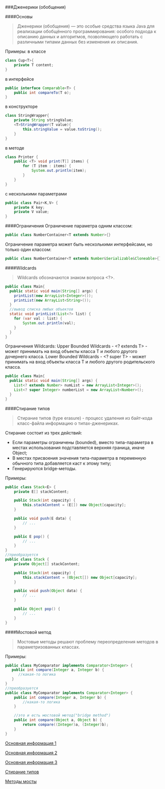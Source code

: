 ###Дженерики (обобщения)

####Основы

>Дженерики (обобщения) — это особые средства языка Java для реализации 
>обобщённого программирования: особого подхода к описанию данных и алгоритмов, 
>позволяющего работать с различными типами данных без изменения их описания.

Примеры:
в классе
```java
class Cup<T>{
    private T content;
}
```
в интерфейсе
```java
public interface Comparable<T> {
    public int compareTo(T o);
}
```
в конструкторе
```java
class StringWrapper{
    private String stringValue;
    <T>StringWrapper(T value){
        this.stringValue = value.toString();
    }
}
```
в методе
```java
class Printer {
    public <T> void print(T[] items) {
        for (T item : items) {
            System.out.println(item);
        }
    }
}
```
с несколькими параметрами
```java
public class Pair<K,V> {
    private K key;
    private V value;
}
```

####Ограничения
Ограничение параметра одним классом:
```java
public class NumberContainer<T extends Number>{}
```
Ограничение параметра может быть несколькими интерфейсами, но только один классом:
```java
public class NumberContainer<T extends Number&Serializable&Cloneable>{}
```

####Wildcards
>Wildcards обозначаются знаком вопроса <?>.
```java
public class Main{
  public static void main(String[] args) {
    printList(new ArrayList<Integer>());
    printList(new ArrayList<String>());
  }
  //вывод списка любых объектов
  static void printList(List<?> list) {
    for (var val : list) { 
        System.out.println(val);
    }
  }
}
```
Ограничения Wildcards:
Upper Bounded Wildcards - <? extends T> -
может принимать на вход объекты класса T и любого другого дочернего класса.
Lower Bounded Wildcards - <? super T> - 
может принимать на вход объекты класса T и любого другого родительского класса.
```java
public class Main{
  public static void main(String[] args) {
    List<? extends Number> numList = new ArrayList<Integer>();
    List<? super Integer> numberList = new ArrayList<Number>();
  }
}
```

####Стирание типов
>Стирание типов (type erasure) - процесс удаления из байт-кода класс-файла информацию 
>о типах-дженериках.

Стирание состоит из трех действий:
* Если параметры ограничены (bounded), вместо типа-параметра в местах использования 
  подставляется верхняя граница, иначе Object;
* В местах присвоения значения типа-параметра в переменную обычного типа 
  добавляется каст к этому типу;
* Генерируются bridge-методы.

Примеры:

```java
public class Stack<E> {
    private E[] stackContent;

    public Stack(int capacity) {
        this.stackContent = (E[]) new Object[capacity];
    }

    public void push(E data) {
        // ...
    }

    public E pop() {
        // ...
    }
}
//преобразуется
public class Stack {
    private Object[] stackContent;

    public Stack(int capacity) {
        this.stackContent = (Object[]) new Object[capacity];
    }

    public void push(Object data) {
        // ...
    }

    public Object pop() {
        // ...
    }
}
```

####Мостовой метод
>Мостовые методы решают проблему переопределения методов в параметризованных классах.

Примеры:
```java
public class MyComparator implements Comparator<Integer> {
   public int compare(Integer a, Integer b) {
      //какая-то логика
   }
}
//преобразуется
public class MyComparator implements Comparator<Integer> {
    public int compare(Integer a, Integer b) {
        //какая-то логика
    }

    //это и есть мостовой метод("bridge method")
    public int compare(Object a, Object b) {
        return compare((Integer)a, (Integer)b);
    }
}
```

[Основная информация 1](http://www.quizful.net/post/java-generics-tutorial)

[Основная информация 2](https://annimon.com/article/2637)

[Основная информация 3](https://coderlessons.com/articles/java/kratkoe-rukovodstvo-po-java-generics)

[Стирание типов](https://javascopes.com/java-type-erasure-febcf174/)

[Методы мосты](http://www.linkex.ru/java/methods-bridges.php)

